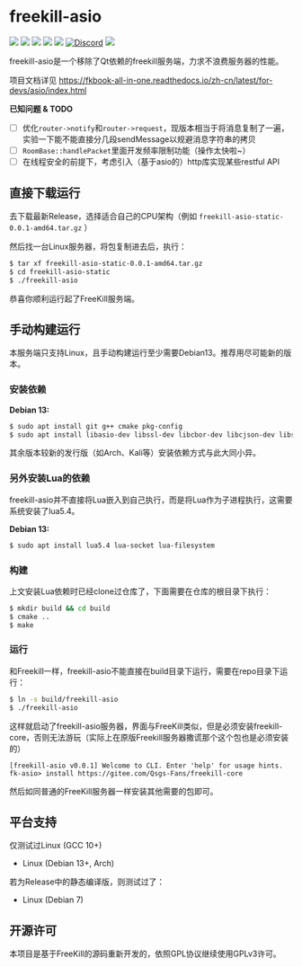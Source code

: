 freekill-asio
==============

![](https://img.shields.io/github/repo-size/Qsgs-Fans/freekill-asio?color=green)
![](https://img.shields.io/github/languages/top/Qsgs-Fans/freekill-asio?color=red)
![](https://img.shields.io/github/license/Qsgs-Fans/freekill-asio)
![](https://img.shields.io/github/v/tag/Qsgs-Fans/freekill-asio)
![](https://img.shields.io/github/issues/Qsgs-Fans/freekill-asio)
[![Discord](https://img.shields.io/badge/chat-discord-blue)](https://discord.gg/tp35GrQR6v)
![](https://img.shields.io/github/stars/Qsgs-Fans/freekill-asio?style=social)

freekill-asio是一个移除了Qt依赖的freekill服务端，力求不浪费服务器的性能。

项目文档详见 https://fkbook-all-in-one.readthedocs.io/zh-cn/latest/for-devs/asio/index.html

**已知问题 & TODO**

- [ ] 优化`router->notify`和`router->request`，现版本相当于将消息复制了一遍，实验一下能不能直接分几段sendMessage以规避消息字符串的拷贝
- [ ] `RoomBase::handlePacket`里面开发频率限制功能（操作太快啦~）
- [ ] 在线程安全的前提下，考虑引入（基于asio的）http库实现某些restful API

直接下载运行
--------------

去下载最新Release，选择适合自己的CPU架构（例如 `freekill-asio-static-0.0.1-amd64.tar.gz` ）

然后找一台Linux服务器，将包复制进去后，执行：

```sh
$ tar xf freekill-asio-static-0.0.1-amd64.tar.gz
$ cd freekill-asio-static
$ ./freekill-asio
```

恭喜你顺利运行起了FreeKill服务端。

手动构建运行
--------------

本服务端只支持Linux，且手动构建运行至少需要Debian13。推荐用尽可能新的版本。

### 安装依赖

**Debian 13:**

```sh
$ sudo apt install git g++ cmake pkg-config
$ sudo apt install libasio-dev libssl-dev libcbor-dev libcjson-dev libsqlite3-dev libgit2-dev libreadline-dev libspdlog-dev
```

其余版本较新的发行版（如Arch、Kali等）安装依赖方式与此大同小异。

### 另外安装Lua的依赖

freekill-asio并不直接将Lua嵌入到自己执行，而是将Lua作为子进程执行，这需要系统安装了lua5.4。

**Debian 13:**

```sh
$ sudo apt install lua5.4 lua-socket lua-filesystem
```

### 构建

上文安装Lua依赖时已经clone过仓库了，下面需要在仓库的根目录下执行：

```sh
$ mkdir build && cd build
$ cmake ..
$ make
```

### 运行

和Freekill一样，freekill-asio不能直接在build目录下运行，需要在repo目录下运行：

```sh
$ ln -s build/freekill-asio
$ ./freekill-asio
```

这样就启动了freekill-asio服务器，界面与FreeKill类似，但是必须安装freekill-core，否则无法游玩（实际上在原版Freekill服务器撒谎那个这个包也是必须安装的）

```
[freekill-asio v0.0.1] Welcome to CLI. Enter 'help' for usage hints.
fk-asio> install https://gitee.com/Qsgs-Fans/freekill-core
```

然后如同普通的FreeKill服务器一样安装其他需要的包即可。

平台支持
-----------

仅测试过Linux (GCC 10+)

- Linux (Debian 13+, Arch)

若为Release中的静态编译版，则测试过了：

- Linux (Debian 7)

开源许可
-----------

本项目是基于FreeKill的源码重新开发的，依照GPL协议继续使用GPLv3许可。
